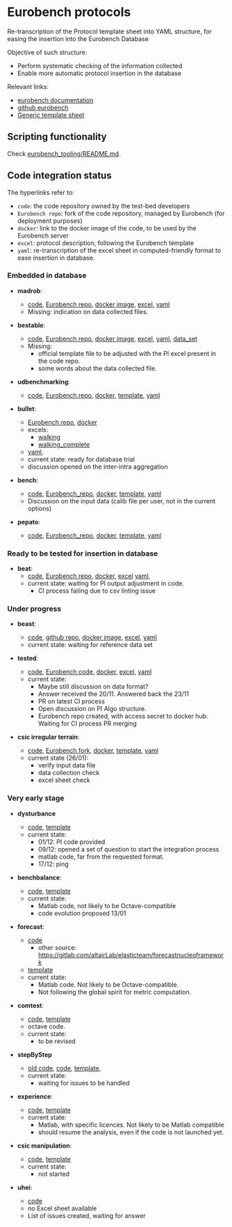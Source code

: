 # Eurobench protocols

Re-transcription of the Protocol template sheet into YAML structure, for easing the insertion into the Eurobench Database

Objective of such structure:

* Perform systematic checking of the information collected
* Enable more automatic protocol insertion in the database

Relevant links:

* [eurobench documentation](https://github.com/aremazeilles/eurobench_documentation)
* [github eurobench](https://github.com/orgs/eurobench)
* [Generic template sheet](https://eurobench.github.io/sofware_documentation/latest/_attachments/protocol_template.xlsx)
## Scripting functionality

Check [eurobench_tooling/README.md](eurobench_tooling/README.md).

## Code integration status

The hyperlinks refer to:

* `code`: the code repository owned by the test-bed developers
* `Eurobench repo`: fork of the code repository, managed by Eurobench (for deployment purposes)
* `docker`: link to the docker image of the code, to be used by the Eurobench server
* `excel`: protocol description, following the Eurobench template
* `yaml`: re-transcription of the excel sheet in computed-friendly format to ease insertion in database.

### Embedded in database

* **madrob**:
  * [code](https://github.com/madrob-beast/madrob_beast_pi),
    [Eurobench repo](https://github.com/eurobench/pi_madrob_beast),
    [docker image](https://hub.docker.com/repository/docker/eurobenchtest/pi_madrob_beast),
    [excel](data/madrob/madrob-v4.0.xlsx),
    [yaml](data/madrob/madrob.yaml)
  * Missing: indication on data collected files.

* **bestable**:
  * [code](https://gitlab.com/matjazzadravec/bestable-platform-codes),
    [Eurobench repo](https://github.com/eurobench/pi_bestable),
    [docker image](https://hub.docker.com/repository/docker/eurobenchtest/pi_bestable),
    [excel](data/bestable/bestable.xlsx),
    [yaml](data/bestable/bestable.yaml),
    [data_set](https://gitlab.com/matjazzadravec/bestable-platform-manual/-/tree/master)
  * Missing:
    * official template file to be adjusted with the PI excel present in the code repo.
    * some words about the data collected file.

* **udbenchmarking**:
  * [code](https://github.com/nickkluft/udbenchmark_PIs),
    [Eurobench repo](https://github.com/eurobench/pi_udbenchmark),
    [docker](https://hub.docker.com/repository/docker/eurobenchtest/pi_udbenchmark),
    [template](data/udbenchmarking/udbenchmarking.xlsx),
    [yaml](data/udbenchmark.yaml)

* **bullet**:
  * [Eurobench repo](https://github.com/eurobench/pi_bullet),
    [docker](https://hub.docker.com/repository/docker/eurobenchtest/pi_bullet)
  * excels:
    * [walking](data/bullet/bullet_walking.xlsx)
    * [walking_complete](data/bullet/bullet_walkingComplete.xlsx)
  * [yaml](data/bullet.yaml),
  * current state: ready for database trial
  * discussion opened on the inter-intra aggregation

* **bench**:
  * [code](https://bitbucket.org/sophiaanais/benchproject_code/src),
    [Eurobench_repo](https://github.com/eurobench/pi_bench),
    [docker](https://hub.docker.com/repository/docker/eurobenchtest/pi_bench),
    [template](data/bench/bench.xlsx),
    [yaml](data/bench.yaml)
  * Discussion on the input data (calib file per user, not in the current options)

* **pepato**:
  * [code](https://github.com/dzhvansky/pepato/tree/octave_version),
    [Eurobench_repo](https://github.com/eurobench/pi_pepato),
    [docker](https://hub.docker.com/repository/docker/eurobenchtest/pi_pepato),
    [template](data/pepato/pepato.xlsx),
    [yaml](data/pepato.yaml)

### Ready to be tested for insertion in database

* **beat**:
  * [code](https://github.com/aremazeilles/beat_routine),
    [Eurobench repo](https://github.com/eurobench/pi_beat),
    [docker](https://hub.docker.com/repository/docker/eurobenchtest/pi_beat),
    [excel](data/beat/beat-v4.3.xlsx)
    [yaml](data/beat.yaml),
  * current state: waiting for PI output adjustment in code.
    * CI process failing due to csv linting issue

### Under progress

* **beast**:
  * [code](https://github.com/madrob-beast/madrob_beast_pi),
    [github repo](https://github.com/eurobench/pi_madrob_beast),
    [docker image](https://hub.docker.com/repository/docker/eurobenchtest/pi_madrob_beast),
    [excel](data/beast/beast-v3.xlsx),
    [yaml](data/beast.yaml)
  * current state: waiting for reference data set

* **tested**:
  * [code](https://github.com/jamatics/pi_ctag),
    [Eurobench code](https://github.com/eurobench/pi_ctag),
    [docker](https://hub.docker.com/repository/docker/eurobenchtest/pi_ctag),
    [excel](data/tested/tested.xlsx),
    [yaml](data/tested.yaml)
  * current state:
    * Maybe still discussion on data format?
    * Answer received the 20/11.
      Answered back the 23/11
    * PR on latest CI process
    * Open discussion on PI Algo structure.
    * Eurobench repo created, with access secret to docker hub.
      Waiting for CI process PR merging

* **csic irregular terrain**:
  * [code](https://github.com/AdrianaTorres/Irregular_Terrains),
    [Eurobench fork](https://github.com/eurobench/pi_csic_irregular),
    [docker](https://hub.docker.com/r/eurobenchtest/pi_csic_irregular),
    [template](data/csic-irregular/csic-irregular-terrain.xlsx),
    [yaml](data/csic_irregular.yaml)
  * current state (26/01):
    * verify input data file
    * data collection check
    * excel sheet check

### Very early stage

* **dysturbance**
  * [code](https://github.com/CentroEPiaggio/dysturbance),
    [template](data/dysturbance/dysturbance.xlsx)
  * current state:
    * 01/12: PI code provided
    * 09/12: opened a set of question to start the integration process
    * matlab code, far from the requested format.
    * 17/12: ping

* **benchbalance**:
  * [code](https://github.com/FraCampus/PI_BenchBalance),
    [template](data/benchbalance/benchbalance.xlsx)
  * current state:
    * Matlab code, not likely to be Octave-compatible
    * code evolution proposed 13/01

* **forecast**:
  * [code](https://gitlab.com/altairLab/elasticteam/SESim)
    * other source: https://gitlab.com/altairLab/elasticteam/forecastnucleoframework
  * [template](data/forecast/forecast.xlsx)
  * current state:
    * Matlab code. Not likely to be Octave-compatible.
    * Not following the global spirit for metric computation.

* **comtest**:
  * [code](https://github.com/VittorioFreiburg/COMTEST),
    [template](data/comtest/comtest_v5.xlsx)
  * octave code.
  * current state:
    * to be revised

* **stepByStep**
  * [old code](https://github.com/Nic31894/EUROBENCH_STEPbySTEP_repo),
    [code](https://github.com/STEPbySTEPproj/Protocol_biomechanics),
    [template](data/stepByStep/stepByStep.xlsx),
  * current state:
    * waiting for issues to be handled

* **experience**:
  * [code](https://github.com/FraCampus/EXPERIENCE),
    [template](data/experience/experience.xlsx)
  * current state:
    * Matlab, with specific licences. Not likely to be Matlab compatible
    * should resume the analysis, even if the code is not launched yet.

* **csic manipulation**:
  * [code](https://github.com/AdrianaTorres/Manipulation),
    [template](data/csic-manipulation/csic-manipulation.xlsx)
  * current state:
    * not started

* **uhei**:
  * [code](https://gitlab.com/orb-benchmarking/eb_walkingpi)
  * no Excel sheet available
  * List of issues created, waiting for answer
